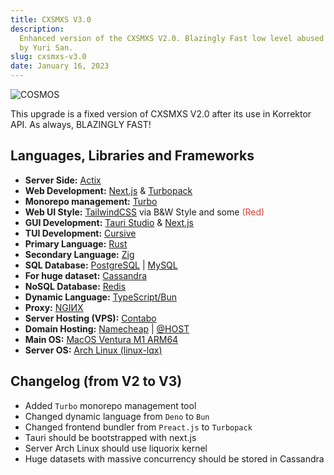```yaml
---
title: CXSMXS V3.0
description:
  Enhanced version of the CXSMXS V2.0. Blazingly Fast low level abused technique
  by Yuri San.
slug: cxsmxs-v3.0
date: January 16, 2023
---
```


![COSMOS](/stack/cxsmxs-v3/dabbing_astranaut.jpg)

This upgrade is a fixed version of CXSMXS V2.0 after its use in Korrektor API.
As always, BLAZINGLY FAST!

## Languages, Libraries and Frameworks

- **Server Side:** [Actix](https://actix.rs/)
- **Web Development:** [Next.js](https://nextjs.org/) &
  [Turbopack](https://turbo.build/pack)
- **Monorepo management:** [Turbo](https://turbo.build/repo)
- **Web UI Style:** [TailwindCSS](https://tailwindcss.com/) via B&W Style and
  some <span style="color: #d44137;">(Red)</span>
- **GUI Development:** [Tauri Studio](https://tauri.app/) &
  [Next.js](https://nextjs.org/)
- **TUI Development:** [Cursive](https://github.com/gyscos/cursive)
- **Primary Language:** [Rust](https://www.rust-lang.org/)
- **Secondary Language:** [Zig](https://ziglang.org/)
- **SQL Database:** [PostgreSQL](https://www.postgresql.org/) |
  [MySQL](https://www.mysql.com/)
- **For huge dataset:** [Cassandra](https://cassandra.apache.org/)
- **NoSQL Database:** [Redis](https://redis.io/)
- **Dynamic Language:** [TypeScript/Bun](https://bun.sh/)
- **Proxy:** [NGIИX](https://www.nginx.com/)
- **Server Hosting (VPS):** [Contabo](https://contabo.com/en/)
- **Domain Hosting:** [Namecheap](https://www.namecheap.com/) |
  [@HOST](https://ahost.uz/)
- **Main OS:** [MacOS Ventura M1 ARM64](https://www.apple.com/macos)
- **Server OS:** [Arch Linux (linux-lqx)](https://archlinux.org)

## Changelog (from V2 to V3)

- Added `Turbo` monorepo management tool
- Changed dynamic language from `Deno` to `Bun`
- Changed frontend bundler from `Preact.js` to `Turbopack`
- Tauri should be bootstrapped with next.js
- Server Arch Linux should use liquorix kernel
- Huge datasets with massive concurrency should be stored in Cassandra
